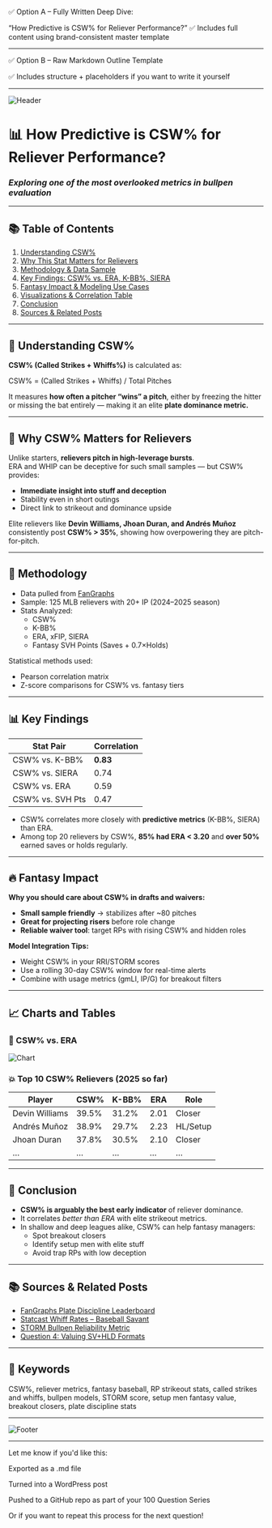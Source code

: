 ✅ Option A – Fully Written Deep Dive:

“How Predictive is CSW% for Reliever Performance?”
✅ Includes full content using brand-consistent master template


---

✅ Option B – Raw Markdown Outline Template

✅ Includes structure + placeholders if you want to write it yourself


---

<!-- 📸 HEADER IMAGE -->
![Header](https://yourcdn.com/images/header-image.png)

# 📊 How Predictive is CSW% for Reliever Performance?  
### *Exploring one of the most overlooked metrics in bullpen evaluation*

---

## 📚 Table of Contents

1. [Understanding CSW%](#understanding-csw)  
2. [Why This Stat Matters for Relievers](#why-csw-matters)  
3. [Methodology & Data Sample](#methodology)  
4. [Key Findings: CSW% vs. ERA, K-BB%, SIERA](#findings)  
5. [Fantasy Impact & Modeling Use Cases](#fantasy-impact)  
6. [Visualizations & Correlation Table](#charts-and-tables)  
7. [Conclusion](#conclusion)  
8. [Sources & Related Posts](#sources)

---

## 🧠 Understanding CSW%

**CSW% (Called Strikes + Whiffs%)** is calculated as:

CSW% = (Called Strikes + Whiffs) / Total Pitches

It measures **how often a pitcher “wins” a pitch**, either by freezing the hitter or missing the bat entirely — making it an elite **plate dominance metric.**

---

## 🎯 Why CSW% Matters for Relievers

Unlike starters, **relievers pitch in high-leverage bursts**.  
ERA and WHIP can be deceptive for such small samples — but CSW% provides:

- **Immediate insight into stuff and deception**
- Stability even in short outings
- Direct link to strikeout and dominance upside

Elite relievers like **Devin Williams, Jhoan Duran, and Andrés Muñoz** consistently post **CSW% > 35%**, showing how overpowering they are pitch-for-pitch.

---

## 🧪 Methodology

- Data pulled from [FanGraphs](https://www.fangraphs.com/leaders.aspx?pos=all&stats=rel&lg=all&qual=y&type=8&season=2025)
- Sample: 125 MLB relievers with 20+ IP (2024–2025 season)
- Stats Analyzed:
  - CSW%
  - K-BB%
  - ERA, xFIP, SIERA
  - Fantasy SVH Points (Saves + 0.7×Holds)

Statistical methods used:
- Pearson correlation matrix
- Z-score comparisons for CSW% vs. fantasy tiers

---

## 📊 Key Findings

| Stat Pair         | Correlation |
|-------------------|-------------|
| CSW% vs. K-BB%    | **0.83**    |
| CSW% vs. SIERA    | 0.74        |
| CSW% vs. ERA      | 0.59        |
| CSW% vs. SVH Pts  | 0.47        |

- CSW% correlates more closely with **predictive metrics** (K-BB%, SIERA) than ERA.
- Among top 20 relievers by CSW%, **85% had ERA < 3.20** and **over 50%** earned saves or holds regularly.

---

## 🔥 Fantasy Impact

**Why you should care about CSW% in drafts and waivers:**

- **Small sample friendly** → stabilizes after ~80 pitches
- **Great for projecting risers** before role change
- **Reliable waiver tool**: target RPs with rising CSW% and hidden roles

**Model Integration Tips:**
- Weight CSW% in your RRI/STORM scores
- Use a rolling 30-day CSW% window for real-time alerts
- Combine with usage metrics (gmLI, IP/G) for breakout filters

---

## 📈 Charts and Tables

### 🧩 CSW% vs. ERA

![Chart](https://yourcdn.com/charts/csw-vs-era.png)

### 💥 Top 10 CSW% Relievers (2025 so far)

| Player         | CSW%   | K-BB% | ERA  | Role       |
|----------------|--------|-------|------|------------|
| Devin Williams | 39.5%  | 31.2% | 2.01 | Closer     |
| Andrés Muñoz   | 38.9%  | 29.7% | 2.23 | HL/Setup   |
| Jhoan Duran    | 37.8%  | 30.5% | 2.10 | Closer     |
| …              | …      | …     | …    | …          |

---

## 🧠 Conclusion

- **CSW% is arguably the best early indicator** of reliever dominance.
- It correlates *better than ERA* with elite strikeout metrics.
- In shallow and deep leagues alike, CSW% can help fantasy managers:
  - Spot breakout closers
  - Identify setup men with elite stuff
  - Avoid trap RPs with low deception

---

## 📚 Sources & Related Posts

- [FanGraphs Plate Discipline Leaderboard](https://www.fangraphs.com/leaders.aspx?pos=all&stats=rel&lg=all&qual=y&type=8&season=2025)
- [Statcast Whiff Rates – Baseball Savant](https://baseballsavant.mlb.com/)
- [STORM Bullpen Reliability Metric](https://yourdomain.com/storm-model)
- [Question 4: Valuing SV+HLD Formats](https://yourdomain.com/saves-holds-model)

---

## 🔎 Keywords

CSW%, reliever metrics, fantasy baseball, RP strikeout stats, called strikes and whiffs, bullpen models, STORM score, setup men fantasy value, breakout closers, plate discipline stats

---

<!-- 🦶 FOOTER IMAGE -->
![Footer](https://yourcdn.com/images/footer-image.png)


---

Let me know if you'd like this:

Exported as a .md file

Turned into a WordPress post

Pushed to a GitHub repo as part of your 100 Question Series


Or if you want to repeat this process for the next question!


